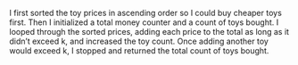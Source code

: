 I first sorted the toy prices in ascending order so I could buy cheaper toys first. Then I initialized a total money counter and a count of toys bought. I looped through the sorted prices, adding each price to the total as long as it didn’t exceed k, and increased the toy count. Once adding another toy would exceed k, I stopped and returned the total count of toys bought.
